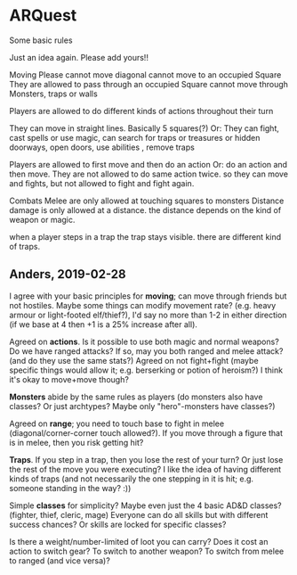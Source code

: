 # ARQuest
Some basic rules

Just an idea again. Please add yours!!

Moving
Please cannot move diagonal
cannot move to an occupied Square
They are allowed to pass through an occupied Square
cannot move through Monsters, traps or walls
 
Players are allowed to do different kinds of actions throughout their turn

They can move in straight lines. Basically 5 squares(?)
Or:
They can fight, 
cast spells or use magic, 
can search for traps or treasures or hidden doorways,
open doors,
use abilities ,
remove traps

Players are allowed to first move and then do an action 
Or:
do an action and then move. 
They are not allowed to do same action twice. so they can move and fights, but not allowed to fight and fight again.

Combats
Melee  are only allowed at touching squares to monsters
Distance  damage is  only allowed at a distance. the distance depends on the kind of weapon or magic.

when a player steps in a trap  the trap  stays visible. there are  different kind of  traps. 


## Anders, 2019-02-28
I agree with your basic principles for **moving**; can move through friends but not hostiles.
Maybe some things can modify movement rate? (e.g. heavy armour or light-footed elf/thief?), I'd say no more than 1-2 in either direction (if we base at 4 then +1 is a 25% increase after all).

Agreed on **actions**.
Is it possible to use both magic and normal weapons?
Do we have ranged attacks? If so, may you both ranged and melee attack? (and do they use the same stats?)
Agreed on not fight+fight (maybe specific things would allow it; e.g. berserking or potion of heroism?)
I think it's okay to move+move though?

**Monsters** abide by the same rules as players (do monsters also have classes? Or just archtypes? Maybe only "hero"-monsters have classes?)

Agreed on **range**; you need to touch base to fight in melee (diagonal/corner-corner touch allowed?).
If you move through a figure that is in melee, then you risk getting hit?

**Traps**.
If you step in a trap, then you lose the rest of your turn? Or just lose the rest of the move you were executing?
I like the idea of having different kinds of traps (and not necessarily the one stepping in it is hit; e.g. someone standing in the way? :))

Simple **classes** for simplicity? Maybe even just the 4 basic AD&D classes? (fighter, thief, cleric, mage)
Everyone can do all skills but with different success chances? Or skills are locked for specific classes?

Is there a weight/number-limited of loot you can carry?
Does it cost an action to switch gear? To switch to another weapon? To switch from melee to ranged (and vice versa)?